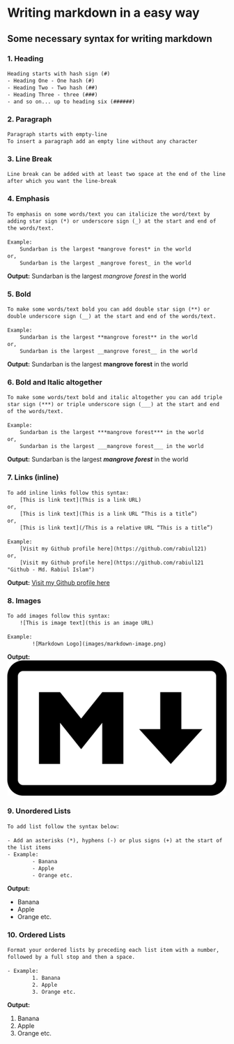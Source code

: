 # Writing markdown in a easy way

## Some necessary syntax for writing markdown  

### 1. Heading
    Heading starts with hash sign (#)
    - Heading One - One hash (#)
    - Heading Two - Two hash (##)
    - Heading Three - three (###)
    - and so on... up to heading six (######)

### 2. Paragraph
    Paragraph starts with empty-line
    To insert a paragraph add an empty line without any character

### 3. Line Break
    Line break can be added with at least two space at the end of the line after which you want the line-break


### 4. Emphasis
    To emphasis on some words/text you can italicize the word/text by adding star sign (*) or underscore sign (_) at the start and end of the words/text.

    Example: 
        Sundarban is the largest *mangrove forest* in the world  
    or, 
        Sundarban is the largest _mangrove forest_ in the world  
**Output:** Sundarban is the largest *mangrove forest* in the world 


### 5. Bold
    To make some words/text bold you can add double star sign (**) or double underscore sign (__) at the start and end of the words/text.

    Example: 
        Sundarban is the largest **mangrove forest** in the world  
    or, 
        Sundarban is the largest __mangrove forest__ in the world  
**Output:** Sundarban is the largest __mangrove forest__ in the world 

### 6. Bold and Italic altogether
    To make some words/text bold and italic altogether you can add triple star sign (***) or triple underscore sign (___) at the start and end of the words/text.

    Example: 
        Sundarban is the largest ***mangrove forest*** in the world  
    or, 
        Sundarban is the largest ___mangrove forest___ in the world  
**Output:** Sundarban is the largest ***mangrove forest*** in the world 

### 7. Links (inline)
    To add inline links follow this syntax:
        [This is link text](This is a link URL)
    or, 
        [This is link text](This is a link URL “This is a title”)
    or,
        [This is link text](/This is a relative URL “This is a title”)

    Example: 
        [Visit my Github profile here](https://github.com/rabiul121)
    or, 
        [Visit my Github profile here](https://github.com/rabiul121 "Github - Md. Rabiul Islam") 
**Output:** [Visit my Github profile here](https://github.com/rabiul121)
 
### 8. Images
    To add images follow this syntax:
        ![This is image text](this is an image URL)

    Example: 
            ![Markdown Logo](images/markdown-image.png)
**Output:** ![Markdown Logo](images/markdown-image.png)

### 9. Unordered Lists 
    To add list follow the syntax below:

    - Add an asterisks (*), hyphens (-) or plus signs (+) at the start of the list items
    - Example:
            - Banana
            - Apple
            - Orange etc.

**Output:**  
- Banana
- Apple
- Orange etc.


### 10. Ordered Lists 
    Format your ordered lists by preceding each list item with a number, followed by a full stop and then a space.

    - Example:
            1. Banana
            2. Apple
            3. Orange etc.

**Output:**  
1. Banana
2. Apple
3. Orange etc.

